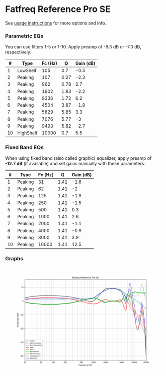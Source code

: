 # Fatfreq Reference Pro SE
See [usage instructions](https://github.com/jaakkopasanen/AutoEq#usage) for more options and info.

### Parametric EQs
You can use filters 1-5 or 1-10. Apply preamp of -6.3 dB or -7.0 dB, respectively.

|   # | Type      |   Fc (Hz) |    Q |   Gain (dB) |
|-----|-----------|-----------|------|-------------|
|   1 | LowShelf  |       105 | 0.7  |        -0.4 |
|   2 | Peaking   |       107 | 0.27 |        -2.3 |
|   3 | Peaking   |       962 | 0.78 |         2.7 |
|   4 | Peaking   |      1902 | 1.83 |        -2.2 |
|   5 | Peaking   |      9336 | 1.72 |         6.2 |
|   6 | Peaking   |      4504 | 3.87 |        -1.8 |
|   7 | Peaking   |      5829 | 5.85 |         3.3 |
|   8 | Peaking   |      7076 | 5.77 |        -3   |
|   9 | Peaking   |      9493 | 5.82 |        -2.7 |
|  10 | HighShelf |     10000 | 0.7  |         5.5 |

### Fixed Band EQs
When using fixed band (also called graphic) equalizer, apply preamp of **-12.7 dB** (if available) and set gains manually with these parameters.

|   # | Type    |   Fc (Hz) |    Q |   Gain (dB) |
|-----|---------|-----------|------|-------------|
|   1 | Peaking |        31 | 1.41 |        -1.6 |
|   2 | Peaking |        62 | 1.41 |        -2   |
|   3 | Peaking |       125 | 1.41 |        -1.9 |
|   4 | Peaking |       250 | 1.41 |        -1.5 |
|   5 | Peaking |       500 | 1.41 |         0.3 |
|   6 | Peaking |      1000 | 1.41 |         2.6 |
|   7 | Peaking |      2000 | 1.41 |        -1.1 |
|   8 | Peaking |      4000 | 1.41 |        -0.9 |
|   9 | Peaking |      8000 | 1.41 |         3.9 |
|  10 | Peaking |     16000 | 1.41 |        12.5 |

### Graphs
![](./Fatfreq%20Reference%20Pro%20SE.png)
